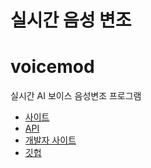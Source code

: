 # 실시간 음성 변조

# voicemod

실시간 AI 보이스 음성변조 프로그램

- [사이트](https://www.notion.so/8542738284f442ccaed554fad7779cbb?pvs=21)
- [API](https://control-api.voicemod.net/)
- [개발자 사이트](https://www.notion.so/8542738284f442ccaed554fad7779cbb?pvs=21)
- [깃헙](https://www.notion.so/8542738284f442ccaed554fad7779cbb?pvs=21)